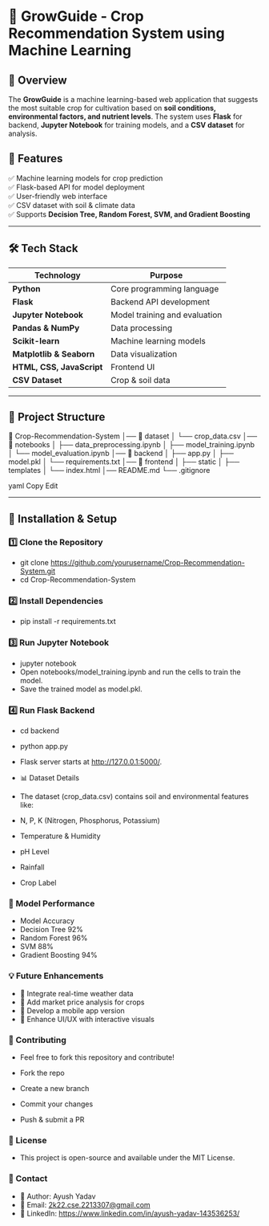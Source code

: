 # 🌾 GrowGuide - Crop Recommendation System using Machine Learning  

## 📌 Overview  
The **GrowGuide** is a machine learning-based web application that suggests the most suitable crop for cultivation based on **soil conditions, environmental factors, and nutrient levels**. The system uses **Flask** for backend, **Jupyter Notebook** for training models, and a **CSV dataset** for analysis.  

## 🚀 Features  
✅ Machine learning models for crop prediction  
✅ Flask-based API for model deployment  
✅ User-friendly web interface  
✅ CSV dataset with soil & climate data  
✅ Supports **Decision Tree, Random Forest, SVM, and Gradient Boosting**  

---

## 🛠️ Tech Stack  

| Technology  | Purpose |
|-------------|---------|
| **Python** | Core programming language |
| **Flask** | Backend API development |
| **Jupyter Notebook** | Model training and evaluation |
| **Pandas & NumPy** | Data processing |
| **Scikit-learn** | Machine learning models |
| **Matplotlib & Seaborn** | Data visualization |
| **HTML, CSS, JavaScript** | Frontend UI |
| **CSV Dataset** | Crop & soil data |

---

## 📂 Project Structure  

📁 Crop-Recommendation-System │── 📂 dataset │ └── crop_data.csv │── 📂 notebooks │ ├── data_preprocessing.ipynb │ ├── model_training.ipynb │ └── model_evaluation.ipynb │── 📂 backend │ ├── app.py │ ├── model.pkl │ └── requirements.txt │── 📂 frontend │ ├── static │ ├── templates │ └── index.html │── README.md └── .gitignore

yaml
Copy
Edit

---

## 🔧 Installation & Setup  

### 1️⃣ Clone the Repository  
- git clone https://github.com/yourusername/Crop-Recommendation-System.git
- cd Crop-Recommendation-System

### 2️⃣ Install Dependencies

- pip install -r requirements.txt

### 3️⃣ Run Jupyter Notebook
- jupyter notebook
- Open notebooks/model_training.ipynb and run the cells to train the model.
- Save the trained model as model.pkl.

### 4️⃣ Run Flask Backend
- cd backend
- python app.py
- Flask server starts at http://127.0.0.1:5000/.
- 📊 Dataset Details
- The dataset (crop_data.csv) contains soil and environmental features like:

- N, P, K (Nitrogen, Phosphorus, Potassium)
- Temperature & Humidity
- pH Level
- Rainfall
- Crop Label
### 🎯 Model Performance
- Model	Accuracy
- Decision Tree	92%
- Random Forest	96%
- SVM	88%
- Gradient Boosting	94%

### 💡 Future Enhancements
- 🔹 Integrate real-time weather data
- 🔹 Add market price analysis for crops
- 🔹 Develop a mobile app version
- 🔹 Enhance UI/UX with interactive visuals

### 📝 Contributing
- Feel free to fork this repository and contribute!

- Fork the repo
- Create a new branch
- Commit your changes
- Push & submit a PR

### 📜 License
- This project is open-source and available under the MIT License.

### 📧 Contact
- 🔹 Author: Ayush Yadav
- 🔹 Email: 2k22.cse.2213307@gmail.com
- 🔹 LinkedIn: https://www.linkedin.com/in/ayush-yadav-143536253/
